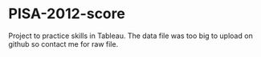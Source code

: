 # PISA-2012-score
Project to practice skills in Tableau.
The data file was too big to upload on github so contact me for raw file.
